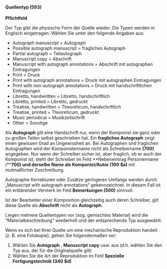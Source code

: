 #### Quellentyp (593)
**Pflichtfeld**

Der Typ gibt die physische Form der Quelle wieder. Die Typen werden in Englisch eingetragen. Wählen Sie unter den folgende Angaben aus:

- Autograph manuscript = Autograph
- Possible autograph manuscript = fragliches Autograph
- Partial autograph = Teilautograph
- Manuscript copy = Abschrift
- Manuscript with autograph annotations = Abschrift mit autographen Eintragungen
- Print = Druck
- Print with autograph annotations = Druck mit autographen Eintragungen  
- Print with non-autograph annotations = Druck mit handschriftlichen Eintragungen  
- Libretto, handwritten = Libretto, handschriftlich  
- Libretto, printed = Libretto, gedruckt  
- Treatise, handwritten = Theoreticum, handschriftlich
- Treatise, printed = Theoreticum, gedruckt  
- Music periodical = Musikzeitschrift  
- Other =  Sonstige  

Als **Autograph** gilt eine Handschrift nur, wenn der Komponist sie ganz oder zu großen Teilen selbst geschrieben hat. Ein **fragliches Autograph** zeigt einen gewissen Grad an Ungewissheit an. Bei Autographen und fraglichen Autographen wird der Komponistenname nicht als Schreibername **(700)** angegeben. Nur wenn der Schreiber sicher ist, aber fraglich, ob er auch der Komponist ist, steht der Schreiber im Feld **Nebeneintrag Personenname (****700) **und derselbe Name als** Komponist/Autor (100 $a)** mit mutmaßlicher Zuschreibung.

Autographe Korrekturen oder Zusätze geringeren Umfangs werden durch „Manuscript with autograph annotations“ gekennzeichnet. In diesem Fall ist ein erklärender Vermerk im Feld **Bemerkungen (500)** sinnvoll.

Ist der Bearbeiter einer Komposition gleichzeitig auch deren Schreiber, gilt diese Quelle als **Abschrift** nicht als **Autograph**.

Liegen mehrere Quellentypen vor (sog. gemischtes Material) wird die "Materialbeschreibung" wiederholt und der entsprechende Typ ausgewählt.

Wenn es sich bei Ihrer Quelle um eine mechanische Reproduktion handelt (z. B. eine Fotokopie), gehen Sie folgendermaßen vor:

1. Wählen Sie **Autograph** , **Manuscript copy** usw. aus (d.h. wählen Sie den Typ aus, der für die Originalquelle gilt)
2. Wählen Sie die Art der Reproduktion im Feld **Spezielle Fertigungstechnik (340 $d)**